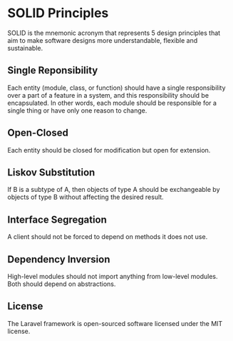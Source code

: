 # SOLID Principles

SOLID is the mnemonic acronym that represents 5 design principles that aim to make software designs more understandable, flexible and sustainable.

## Single Reponsibility

Each entity (module, class, or function) should have a single responsibility over a part of a feature in a system, and this responsibility should be encapsulated. In other words, each module should be responsible for a single thing or have only one reason to change.

## Open-Closed

Each entity should be closed for modification but open for extension.

## Liskov Substitution

If B is a subtype of A, then objects of type A should be exchangeable by objects of type B without affecting the desired result.

## Interface Segregation

A client should not be forced to depend on methods it does not use.

## Dependency Inversion

High-level modules should not import anything from low-level modules. Both should depend on abstractions.

## License

The Laravel framework is open-sourced software licensed under the MIT license.
